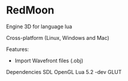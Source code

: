 RedMoon
=======

Engine 3D for language lua

Cross-platform (Linux, Windows and Mac)

Features:
- Import Wavefront files (.obj)

Dependencies
		SDL
		OpenGL
    Lua 5.2 -dev
 		GLUT
